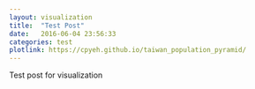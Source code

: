 ```yaml
---
layout: visualization
title:  "Test Post"
date:   2016-06-04 23:56:33
categories: test
plotlink: https://cpyeh.github.io/taiwan_population_pyramid/
---
```


Test post for visualization
